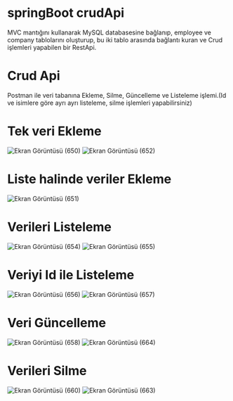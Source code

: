 # springBoot crudApi
 MVC mantığını  kullanarak MySQL databasesine bağlanıp, employee ve company tablolarını oluşturup, bu iki tablo arasında bağlantı kuran ve  Crud işlemleri yapabilen bir RestApi.
# Crud Api
Postman ile veri tabanına Ekleme, Silme, Güncelleme ve Listeleme işlemi.(Id ve isimlere göre ayrı ayrı listeleme, silme işlemleri yapabilirsiniz) 
# Tek veri Ekleme
![Ekran Görüntüsü (650)](https://github.com/AbdullahKarakoc/springBoot-crudApi/assets/117372203/2852e868-4f60-4255-897c-0e67e46ae1a0)
![Ekran Görüntüsü (652)](https://github.com/AbdullahKarakoc/springBoot-crudApi/assets/117372203/b56712d6-7764-4eb7-96fa-dd867dcdf2e3)
# Liste halinde veriler Ekleme
![Ekran Görüntüsü (651)](https://github.com/AbdullahKarakoc/springBoot-crudApi/assets/117372203/c02cef30-e129-46bf-b3d9-55663d61385c)
# Verileri Listeleme
![Ekran Görüntüsü (654)](https://github.com/AbdullahKarakoc/springBoot-crudApi/assets/117372203/ce49d3b9-2e40-43bd-9a7c-ee76fa171ab0)
![Ekran Görüntüsü (655)](https://github.com/AbdullahKarakoc/springBoot-crudApi/assets/117372203/044605b1-48e0-4829-8cf3-44ba61f53424)
# Veriyi Id ile Listeleme
![Ekran Görüntüsü (656)](https://github.com/AbdullahKarakoc/springBoot-crudApi/assets/117372203/0ec18f04-bf77-4051-9306-923a6a570863)
![Ekran Görüntüsü (657)](https://github.com/AbdullahKarakoc/springBoot-crudApi/assets/117372203/a0ba1bb8-2890-4dd2-8322-5ca7c3411425)
# Veri Güncelleme
![Ekran Görüntüsü (658)](https://github.com/AbdullahKarakoc/springBoot-crudApi/assets/117372203/65ab24e2-99cb-460e-9d45-bb1d02f80103)
![Ekran Görüntüsü (664)](https://github.com/AbdullahKarakoc/springBoot-crudApi/assets/117372203/39101e39-a429-44da-bcea-1d85db0bcde4)
# Verileri Silme
![Ekran Görüntüsü (660)](https://github.com/AbdullahKarakoc/springBoot-crudApi/assets/117372203/7898777c-3f8f-4095-997e-4d55bf48cf2a)
![Ekran Görüntüsü (663)](https://github.com/AbdullahKarakoc/springBoot-crudApi/assets/117372203/5135fe62-57a8-49c2-bd4c-339ede52c53b)
